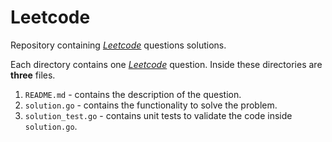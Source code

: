 # Leetcode

Repository containing *[Leetcode](https://www.leetcode.com)* questions solutions.

Each directory contains one *[Leetcode](https://www.leetcode.com)* question. Inside these directories are **three** files.

1. `README.md` - contains the description of the question.
2. `solution.go` - contains the functionality to solve the problem. 
3. `solution_test.go` - contains unit tests to validate the code inside `solution.go`. 
